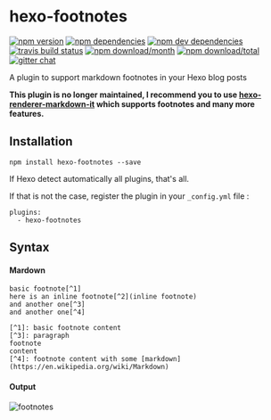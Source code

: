 # hexo-footnotes
[![npm version](https://img.shields.io/npm/v/hexo-footnotes.svg?style=flat-square)](https://www.npmjs.com/package/hexo-footnotes) [![npm dependencies](https://img.shields.io/david/LouisBarranqueiro/hexo-footnotes.svg?style=flat-square)](https://david-dm.org/LouisBarranqueiro/hexo-footnotes#info=dependencies&view=table) [![npm dev dependencies](https://img.shields.io/david/dev/LouisBarranqueiro/hexo-footnotes.svg?style=flat-square)](https://david-dm.org/LouisBarranqueiro/hexo-footnotes#info=devDependencies&view=table) [![travis build status](https://img.shields.io/travis/LouisBarranqueiro/hexo-footnotes/master.svg?style=flat-square)](https://travis-ci.org/LouisBarranqueiro/hexo-footnotes) [![npm download/month](https://img.shields.io/npm/dm/hexo-footnotes.svg?style=flat-square)](https://www.npmjs.com/package/hexo-footnotes) [![npm download/total](https://img.shields.io/npm/dt/hexo-footnotes.svg?style=flat-square)](https://www.npmjs.com/package/hexo-footnotes) [![gitter chat](https://img.shields.io/gitter/room/LouisBarranqueiro/hexo-footnotes.svg?style=flat-square)](https://gitter.im/LouisBarranqueiro/hexo-footnotes)

A plugin to support markdown footnotes in your Hexo blog posts

**This plugin is no longer maintained, I recommend you to use [hexo-renderer-markdown-it](https://github.com/celsomiranda/hexo-renderer-markdown-it/wiki/Advanced-Configuration) which supports footnotes and many more features.**

## Installation

```
npm install hexo-footnotes --save
```

If Hexo detect automatically all plugins, that's all.  

If that is not the case, register the plugin in your `_config.yml` file :
```
plugins:
  - hexo-footnotes
```

## Syntax

#### Mardown
```
basic footnote[^1]
here is an inline footnote[^2](inline footnote)
and another one[^3]
and another one[^4]

[^1]: basic footnote content
[^3]: paragraph
footnote
content
[^4]: footnote content with some [markdown](https://en.wikipedia.org/wiki/Markdown)
```
#### Output
![footnotes](https://raw.githubusercontent.com/LouisBarranqueiro/hexo-footnotes/master/screenshot.png?token=AEfNWh_U1kEIyTb8euyeYHgEvmcXxXtrks5XIflWwA%3D%3D)
